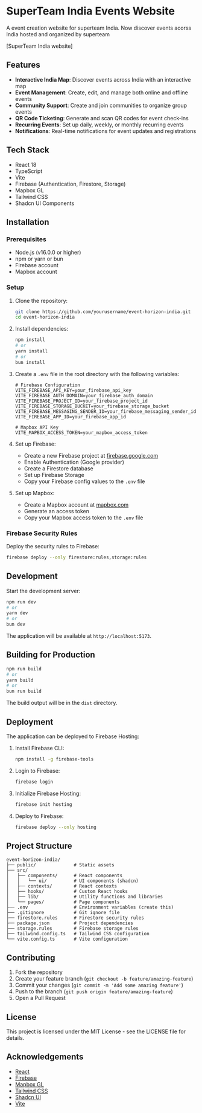 # SuperTeam India Events Website

A event creation website for superteam India. Now discover events acorss India hosted and organized by superteam

[SuperTeam India website]

## Features

- **Interactive India Map**: Discover events across India with an interactive map
- **Event Management**: Create, edit, and manage both online and offline events
- **Community Support**: Create and join communities to organize group events
- **QR Code Ticketing**: Generate and scan QR codes for event check-ins
- **Recurring Events**: Set up daily, weekly, or monthly recurring events
- **Notifications**: Real-time notifications for event updates and registrations

## Tech Stack

- React 18
- TypeScript
- Vite
- Firebase (Authentication, Firestore, Storage)
- Mapbox GL
- Tailwind CSS
- Shadcn UI Components

## Installation

### Prerequisites

- Node.js (v16.0.0 or higher)
- npm or yarn or bun
- Firebase account
- Mapbox account

### Setup

1. Clone the repository:
   ```bash
   git clone https://github.com/yourusername/event-horizon-india.git
   cd event-horizon-india
   ```

2. Install dependencies:
   ```bash
   npm install
   # or
   yarn install
   # or
   bun install
   ```

3. Create a `.env` file in the root directory with the following variables:
   ```
   # Firebase Configuration
   VITE_FIREBASE_API_KEY=your_firebase_api_key
   VITE_FIREBASE_AUTH_DOMAIN=your_firebase_auth_domain
   VITE_FIREBASE_PROJECT_ID=your_firebase_project_id
   VITE_FIREBASE_STORAGE_BUCKET=your_firebase_storage_bucket
   VITE_FIREBASE_MESSAGING_SENDER_ID=your_firebase_messaging_sender_id
   VITE_FIREBASE_APP_ID=your_firebase_app_id
   
   # Mapbox API Key
   VITE_MAPBOX_ACCESS_TOKEN=your_mapbox_access_token
   ```

4. Set up Firebase:
   - Create a new Firebase project at [firebase.google.com](https://firebase.google.com)
   - Enable Authentication (Google provider)
   - Create a Firestore database
   - Set up Firebase Storage
   - Copy your Firebase config values to the `.env` file

5. Set up Mapbox:
   - Create a Mapbox account at [mapbox.com](https://mapbox.com)
   - Generate an access token
   - Copy your Mapbox access token to the `.env` file

### Firebase Security Rules

Deploy the security rules to Firebase:

```bash
firebase deploy --only firestore:rules,storage:rules
```

## Development

Start the development server:

```bash
npm run dev
# or
yarn dev
# or
bun dev
```

The application will be available at `http://localhost:5173`.

## Building for Production

```bash
npm run build
# or
yarn build
# or
bun run build
```

The build output will be in the `dist` directory.

## Deployment

The application can be deployed to Firebase Hosting:

1. Install Firebase CLI:
   ```bash
   npm install -g firebase-tools
   ```

2. Login to Firebase:
   ```bash
   firebase login
   ```

3. Initialize Firebase Hosting:
   ```bash
   firebase init hosting
   ```

4. Deploy to Firebase:
   ```bash
   firebase deploy --only hosting
   ```

## Project Structure

```
event-horizon-india/
├── public/              # Static assets
├── src/
│   ├── components/      # React components
│   │   └── ui/          # UI components (shadcn)
│   ├── contexts/        # React contexts
│   ├── hooks/           # Custom React hooks
│   ├── lib/             # Utility functions and libraries
│   └── pages/           # Page components
├── .env                 # Environment variables (create this)
├── .gitignore           # Git ignore file
├── firestore.rules      # Firestore security rules
├── package.json         # Project dependencies
├── storage.rules        # Firebase storage rules
├── tailwind.config.ts   # Tailwind CSS configuration
└── vite.config.ts       # Vite configuration
```

## Contributing

1. Fork the repository
2. Create your feature branch (`git checkout -b feature/amazing-feature`)
3. Commit your changes (`git commit -m 'Add some amazing feature'`)
4. Push to the branch (`git push origin feature/amazing-feature`)
5. Open a Pull Request

## License

This project is licensed under the MIT License - see the LICENSE file for details.

## Acknowledgements

- [React](https://reactjs.org/)
- [Firebase](https://firebase.google.com/)
- [Mapbox GL](https://www.mapbox.com/)
- [Tailwind CSS](https://tailwindcss.com/)
- [Shadcn UI](https://ui.shadcn.com/)
- [Vite](https://vitejs.dev/)

